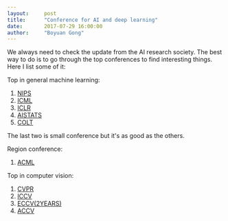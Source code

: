 ```yaml
---
layout:     post
title:      "Conference for AI and deep learning"
date:       2017-07-29 16:00:00
author:     "Boyuan Gong"
---
```


We always need to check the update from the AI research society. The best way to do is to go through the top conferences to find interesting things. Here I list some of it:


Top in general machine learning:
1. [NIPS](https://nips.cc "Conference on Neural Information Processing Systems")
2. [ICML](https://2017.icml.cc "International Conference on Machine Learning")
3. [ICLR](https://www.iclr.cc "International Conference on Learning Representations")
4. [AISTATS](http://www.aistats.org "International Conference on Artificial Intelligence and Statistics")
5. [COLT](http://www.learningtheory.org/colt2017/the-conference/sponsors-2/ "Conference On Learning Theory") 

The last two is small conference but it's as good as the others.

Region conference:
1. [ACML](http://www.acml-conf.org/2017 "Asia Conference on Machine Learning")



Top in computer vision:
1. [CVPR](http://cvpr2017.thecvf.com "Conference on Computer Vision and Pattern Recognition")
2. [ICCV](http://iccv2017.thecvf.com "International Conference on Computer Vision")
3. [ECCV(2YEARS)](http://www.wikicfp.com/cfp/program?id=800&f=European "European Conference on Computer Vision")
4. [ACCV](http://www.accv2016.org "Asia Conference on Computer Vision")




